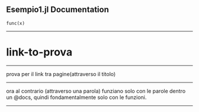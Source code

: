 ## Esempio1.jl Documentation

```@docs
func(x)
```
---

# link-to-prova

---

prova per il link tra pagine(attraverso il titolo)

---

ora al contrario (attraverso una parola) 
funziano solo con le parole dentro un @docs, quindi fondamentalmente solo con le funzioni.

---